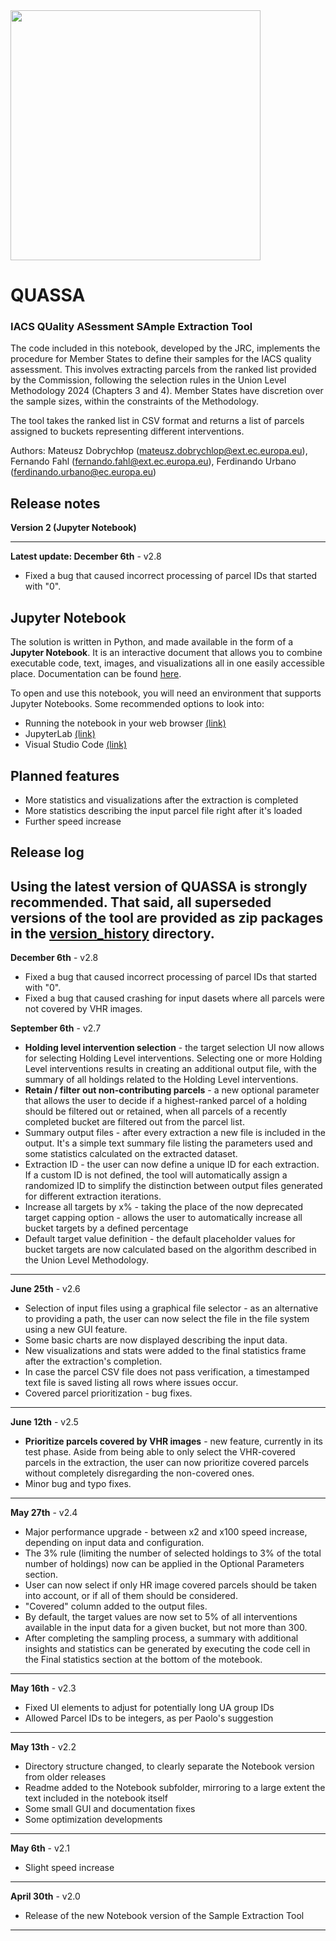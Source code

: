<div>
<img src="images/jrc_ec_logo.jpg" width="400"/>
</div>

# **QUASSA**
### IACS **QU**ality **AS**essment **SA**mple Extraction Tool

The code included in this notebook, developed by the JRC, implements the procedure for Member States to define their samples for the IACS quality assessment. This involves extracting parcels from the ranked list provided by the Commission, following the selection rules in the Union Level Methodology 2024 (Chapters 3 and 4). Member States have discretion over the sample sizes, within the constraints of the Methodology.

The tool takes the ranked list in CSV format and returns a list of parcels assigned to buckets representing different interventions.

Authors: Mateusz Dobrychłop (mateusz.dobrychlop@ext.ec.europa.eu), Fernando Fahl (fernando.fahl@ext.ec.europa.eu), Ferdinando Urbano (ferdinando.urbano@ec.europa.eu)

## Release notes

**Version 2 (Jupyter Notebook)**

---
**Latest update: December 6th** - v2.8
* Fixed a bug that caused incorrect processing of parcel IDs that started with "0".


## Jupyter Notebook

The solution is written in Python, and made available in the form of a **Jupyter Notebook**. It is an interactive document that allows you to combine executable code, text, images, and visualizations all in one easily accessible place. Documentation can be found [here](https://docs.jupyter.org/en/latest/).

To open and use this notebook, you will need an environment that supports Jupyter Notebooks. Some recommended options to look into:
* Running the notebook in your web browser [(link)](https://docs.jupyter.org/en/latest/running.html)
* JupyterLab [(link)](https://jupyterlab.readthedocs.io/en/latest/)
* Visual Studio Code [(link)](https://code.visualstudio.com/download)

## Planned features

* More statistics and visualizations after the extraction is completed
* More statistics describing the input parcel file right after it's loaded
* Further speed increase

## Release log
Using the latest version of QUASSA is strongly recommended. That said, all superseded versions of the tool are provided as zip packages in the [version_history](https://github.com/ec-jrc/cbm/tree/main/iacs_qa/sample_extraction/JRC_v2_notebook/version_history) directory.
---
**December 6th** - v2.8
* Fixed a bug that caused incorrect processing of parcel IDs that started with "0".
* Fixed a bug that caused crashing for input dasets where all parcels were not covered by VHR images. 

**September 6th** - v2.7
* **Holding level intervention selection** - the target selection UI now allows for selecting Holding Level interventions. Selecting one or more Holding Level interventions results in creating an additional output file, with the summary of all holdings related to the Holding Level interventions.
* **Retain / filter out non-contributing parcels** - a new optional parameter that allows the user to decide if a highest-ranked parcel of a holding should be filtered out or retained, when all parcels of a recently completed bucket are filtered out from the parcel list.
* Summary output files - after every extraction a new file is included in the output. It's a simple text summary file listing the parameters used and some statistics calculated on the extracted dataset.
* Extraction ID - the user can now define a unique ID for each extraction. If a custom ID is not defined, the tool will automatically assign a randomized ID to simplify the distinction between output files generated for different extraction iterations.
* Increase all targets by x% - taking the place of the now deprecated target capping option - allows the user to automatically increase all bucket targets by a defined percentage
* Default target value definition - the default placeholder values for bucket targets are now calculated based on the algorithm described in the Union Level Methodology.
---
**June 25th** - v2.6
* Selection of input files using a graphical file selector - as an alternative to providing a path, the user can now select the file in the file system using a new GUI feature.
* Some basic charts are now displayed describing the input data.
* New visualizations and stats were added to the final statistics frame after the extraction's completion.
* In case the parcel CSV file does not pass verification, a timestamped text file is saved listing all rows where issues occur.
* Covered parcel prioritization - bug fixes.
---
**June 12th** - v2.5
* **Prioritize parcels covered by VHR images** - new feature, currently in its test phase. Aside from being able to only select the VHR-covered parcels in the extraction, the user can now prioritize covered parcels without completely disregarding the non-covered ones.
* Minor bug and typo fixes.
---
**May 27th** - v2.4
* Major performance upgrade - between x2 and x100 speed increase, depending on input data and configuration.
* The 3% rule (limiting the number of selected holdings to 3% of the total number of holdings) now can be applied in the Optional Parameters section.
* User can now select if only HR image covered parcels should be taken into account, or if all of them should be considered.
* "Covered" column added to the output files.
* By default, the target values are now set to 5% of all interventions available in the input data for a given bucket, but not more than 300.
* After completing the sampling process, a summary with additional insights and statistics can be generated by executing the code cell in the Final statistics section at the bottom of the motebook.
---
**May 16th** - v2.3
* Fixed UI elements to adjust for potentially long UA group IDs
* Allowed Parcel IDs to be integers, as per Paolo's suggestion
---
**May 13th** - v2.2
* Directory structure changed, to clearly separate the Notebook version from older releases
* Readme added to the Notebook subfolder, mirroring to a large extent the text included in the notebook itself
* Some small GUI and documentation fixes
* Some optimization developments
---
**May 6th** - v2.1
* Slight speed increase
---
**April 30th** - v2.0
* Release of the new Notebook version of the Sample Extraction Tool
---


